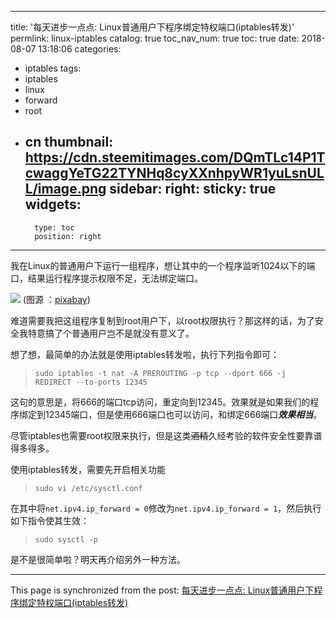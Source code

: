 
---
title: '每天进步一点点: Linux普通用户下程序绑定特权端口(iptables转发)'
permlink: linux-iptables
catalog: true
toc_nav_num: true
toc: true
date: 2018-08-07 13:18:06
categories:
- iptables
tags:
- iptables
- linux
- forward
- root
- cn
thumbnail: https://cdn.steemitimages.com/DQmTLc14P1TcwaggYeTG22TYNHq8cyXXnhpyWR1yuLsnULL/image.png
sidebar:
    right:
        sticky: true
widgets:
    -
        type: toc
        position: right
---


我在Linux的普通用户下运行一组程序，想让其中的一个程序监听1024以下的端口，结果运行程序提示权限不足，无法绑定端口。

![](https://cdn.steemitimages.com/DQmTLc14P1TcwaggYeTG22TYNHq8cyXXnhpyWR1yuLsnULL/image.png)
(图源 ：[pixabay](https://pixabay.com/))

难道需要我把这组程序复制到root用户下，以root权限执行？那这样的话，为了安全我特意搞了个普通用户岂不是就没有意义了。

想了想，最简单的办法就是使用iptables转发啦，执行下列指令即可：
>`sudo iptables -t nat -A PREROUTING -p tcp --dport 666 -j REDIRECT --to-ports 12345`

这句的意思是，将666的端口tcp访问，重定向到12345。效果就是如果我们的程序绑定到12345端口，但是使用666端口也可以访问，和绑定666端口***效果相当***。

尽管iptables也需要root权限来执行，但是这类~~酒精~~久经考验的软件安全性要靠谱得多得多。

使用iptables转发，需要先开启相关功能
>`sudo vi /etc/sysctl.conf`

在其中将`net.ipv4.ip_forward = 0`修改为`net.ipv4.ip_forward = 1`，然后执行如下指令使其生效：
>`sudo sysctl -p`

是不是很简单啦？明天再介绍另外一种方法。

- - -

This page is synchronized from the post: [每天进步一点点: Linux普通用户下程序绑定特权端口(iptables转发)](https://steemit.com/@oflyhigh/linux-iptables)
